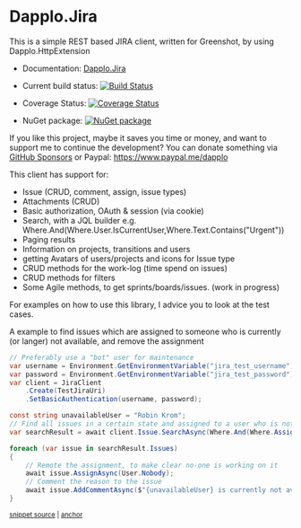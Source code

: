 # Dapplo.Jira <!-- include: readme.md -->
This is a simple REST based JIRA client, written for Greenshot, by using Dapplo.HttpExtension

- Documentation: [Dapplo.Jira](https://www.dapplo.net/Dapplo.Jira/index.html)

- Current build status: [![Build Status](https://dev.azure.com/Dapplo/Dapplo%20framework/_apis/build/status/dapplo.Dapplo.Jira?branchName=master)](https://dev.azure.com/Dapplo/Dapplo%20framework/_build/latest?definitionId=12&branchName=master)
- Coverage Status: [![Coverage Status](https://coveralls.io/repos/github/dapplo/Dapplo.Jira/badge.svg?branch=master)](https://coveralls.io/github/dapplo/Dapplo.Jira?branch=master)
- NuGet package: [![NuGet package](https://badge.fury.io/nu/Dapplo.Jira.svg)](https://badge.fury.io/nu/Dapplo.Jira)

If you like this project, maybe it saves you time or money, and want to support me to continue the development?
You can donate something via [GitHub Sponsors](https://github.com/sponsors/Lakritzator) or Paypal: https://www.paypal.me/dapplo

This client has support for:

* Issue (CRUD, comment, assign, issue types)
* Attachments (CRUD)
* Basic authorization, OAuth & session (via cookie)
* Search, with a JQL builder e.g. Where.And(Where.User.IsCurrentUser,Where.Text.Contains("Urgent"))
* Paging results
* Information on projects, transitions and users
* getting Avatars of users/projects and icons for Issue type 
* CRUD methods for the work-log (time spend on issues)
* CRUD methods for filters
* Some Agile methods, to get sprints/boards/issues. (work in progress)

For examples on how to use this library, I advice you to look at the test cases.

A example to find issues which are assigned to someone who is currently (or langer) not available, and remove the assignment
<!-- snippet: SearchExample -->
<a id='snippet-searchexample'></a>
```cs
// Preferably use a "bot" user for maintenance
var username = Environment.GetEnvironmentVariable("jira_test_username");
var password = Environment.GetEnvironmentVariable("jira_test_password");
var client = JiraClient
    .Create(TestJiraUri)
    .SetBasicAuthentication(username, password);

const string unavailableUser = "Robin Krom";
// Find all issues in a certain state and assigned to a user who is not available
var searchResult = await client.Issue.SearchAsync(Where.And(Where.Assignee.Is(unavailableUser), Where.Status.Is("Building")));

foreach (var issue in searchResult.Issues)
{
    // Remote the assignment, to make clear no-one is working on it
    await issue.AssignAsync(User.Nobody);
    // Comment the reason to the issue
    await issue.AddCommentAsync($"{unavailableUser} is currently not available.");
}
```
<sup><a href='/src/Dapplo.Jira.Tests/IssueTests.cs#L264-L284' title='Snippet source file'>snippet source</a> | <a href='#snippet-searchexample' title='Start of snippet'>anchor</a></sup>
<!-- endSnippet -->
<!-- endInclude -->
